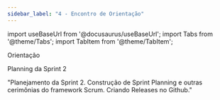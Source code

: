 ```yaml
---
sidebar_label: "4 - Encontro de Orientação"
---
```


import useBaseUrl from '@docusaurus/useBaseUrl';
import Tabs from '@theme/Tabs';
import TabItem from '@theme/TabItem';

Orientação	

Planning da Sprint 2	

"Planejamento da Sprint 2.
Construção de Sprint Planning e outras cerimônias do framework Scrum.
Criando Releases no Github."

<div class="loader-mario"></div>